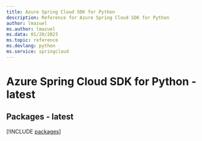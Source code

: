 ```yaml
---
title: Azure Spring Cloud SDK for Python
description: Reference for Azure Spring Cloud SDK for Python
author: lmazuel
ms.author: lmazuel
ms.data: 01/20/2023
ms.topic: reference
ms.devlang: python
ms.service: springcloud
---
```

# Azure Spring Cloud SDK for Python - latest
## Packages - latest
[!INCLUDE [packages](spring-cloud-index.md)]